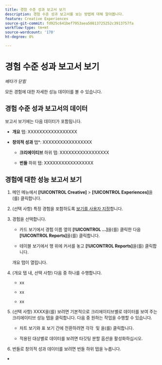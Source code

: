 ```yaml
---
title: 경험 수준 성과 보고서 보기
description: 경험 수준 성과 보고서를 보는 방법에 대해 알아봅니다.
feature: Creative Experiences
source-git-commit: fd925c641bef7953aea50813725252c3913757fa
workflow-type: tm+mt
source-wordcount: '170'
ht-degree: 0%

---
```


# 경험 수준 성과 보고서 보기

*베타가 닫힘*

모든 경험에 대한 자세한 성능 데이터를 볼 수 있습니다.

## 경험 수준 성과 보고서의 데이터

보고서 보기에는 다음 데이터가 포함됩니다.

* **개요** 탭: XXXXXXXXXXXXXXXXX<!-- add in -->

* **창의적 성과** 탭*: XXXXXXXXXXXXXXXXX<!-- add in -->

   * **크리에이티브** 하위 탭: XXXXXXXXXXXXXXXXX<!-- add in -->

   * **번들** 하위 탭: XXXXXXXXXXXXXXXXX<!-- add in -->

## 경험에 대한 성능 보고서 보기

1. 메인 메뉴에서 **[!UICONTROL Creative]** > **[!UICONTROL Experiences]**&#x200B;을(를) 클릭합니다.

1. (선택 사항) 특정 경험을 포함하도록 [보기를 사용자 지정](/help/creative/introduction/customize-data-views.md)합니다.

1. 경험을 선택합니다.

   * 카드 보기에서 경험 이름 옆의 **[!UICONTROL ...]**&#x200B;을(를) 클릭한 다음 **[!UICONTROL Reports]**&#x200B;을(를) 클릭합니다.

   * 테이블 보기에서 행 위에 커서를 놓고 **[!UICONTROL Reports]**&#x200B;을(를) 클릭합니다.

   개요 탭이 열립니다.

1. (개요 탭 내, 선택 사항) 다음 중 하나를 수행합니다.

   * xx

   * xx

   * xx

1. (선택 사항) XXXX<!-- clarify -->을(를) 보려면 기본적으로 크리에이티브별로 데이터를 보여 주는 크리에이티브 성능 탭을 클릭합니다. 다음 중 원하는 작업을 수행할 수 있습니다.

   * 차트 보기와 표 보기 간에 전환하려면 각각 ![]() 및 ![]()을(를) 클릭합니다.

   * <!--?? -->적용된 대상별로 데이터를 보려면 타깃팅 분할 옵션을 활성화하십시오.

1. 번들로 창의적 성과 데이터를 보려면 번들 하위 탭을 누릅니다.
*

<!-- Anything else you can do, including within any of the visualizations? -->

